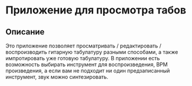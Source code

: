 # Приложение для просмотра табов

## Описание

Это приложение позволяет просматривать / редактировать / воспроизводить гитарную табулатуру разными способами, а также импротировать уже готовую табулатуру.
В приложении есть возможность выбирать инструмент для воспроизведения, BPM произведения, а если вам не подходит ни один предзаписанный инструмент, звук можно синтезировать.

